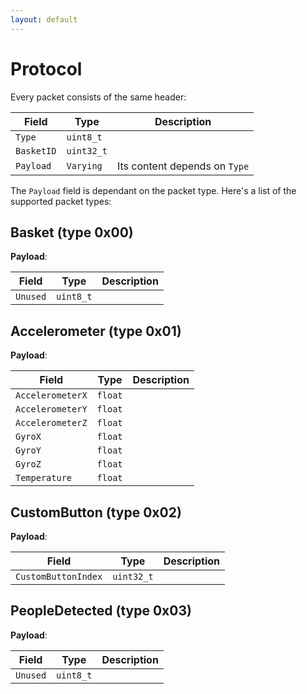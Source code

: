 ```yaml
---
layout: default
---
```


# Protocol

Every packet consists of the same header:

| Field | Type | Description |
| --- | --- | --- |
| `Type` | `uint8_t` | |
| `BasketID` | `uint32_t` | |
| `Payload` | `Varying` | Its content depends on `Type` |

The `Payload` field is dependant on the packet type. Here's a list of the supported packet types:

## Basket (type 0x00)

**Payload**:

| Field | Type | Description |
| --- | --- | --- |
| `Unused` | `uint8_t` | |

## Accelerometer (type 0x01)

**Payload**:

| Field | Type | Description |
| --- | --- | --- |
| `AccelerometerX` | `float` | |
| `AccelerometerY` | `float` | |
| `AccelerometerZ` | `float` | |
| `GyroX` | `float` | |
| `GyroY` | `float` | |
| `GyroZ` | `float` | |
| `Temperature` | `float` | |

## CustomButton (type 0x02)

**Payload**:

| Field | Type | Description |
| --- | --- | --- |
| `CustomButtonIndex` | `uint32_t` | |

## PeopleDetected (type 0x03)

**Payload**:

| Field | Type | Description |
| --- | --- | --- |
| `Unused` | `uint8_t` | |
